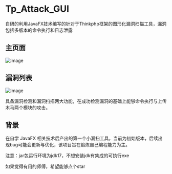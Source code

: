 # Tp_Attack_GUI
自研的利用JavaFX技术编写的针对于Thinkphp框架的图形化漏洞扫描工具，漏洞包括多版本的命令执行和日志泄露
## 主页面
![image](https://github.com/XiLitter/Tp_Attack_GUI/assets/102497361/73aa8265-c477-4023-a575-dc8a5041a710)
## 漏洞列表
![image](https://github.com/XiLitter/Tp_Attack_GUI/assets/102497361/27b95ce7-18a6-41be-ba71-a2b953cbd689)

具备漏洞检测和漏洞扫描两大功能，在成功检测漏洞的基础上能够命令执行与上传木马两个模块的攻击。
## 背景
在自学 JavaFX 相关技术后产出的第一个小漏扫工具，当前为初始版本，后续出现bug可能会更新与优化，该项目旨在锻炼自己编程能力为主。

注意：jar包运行环境为jdk17，不想安装jdk有集成的可执行exe

如果觉得有用的师傅，希望能够点个star
